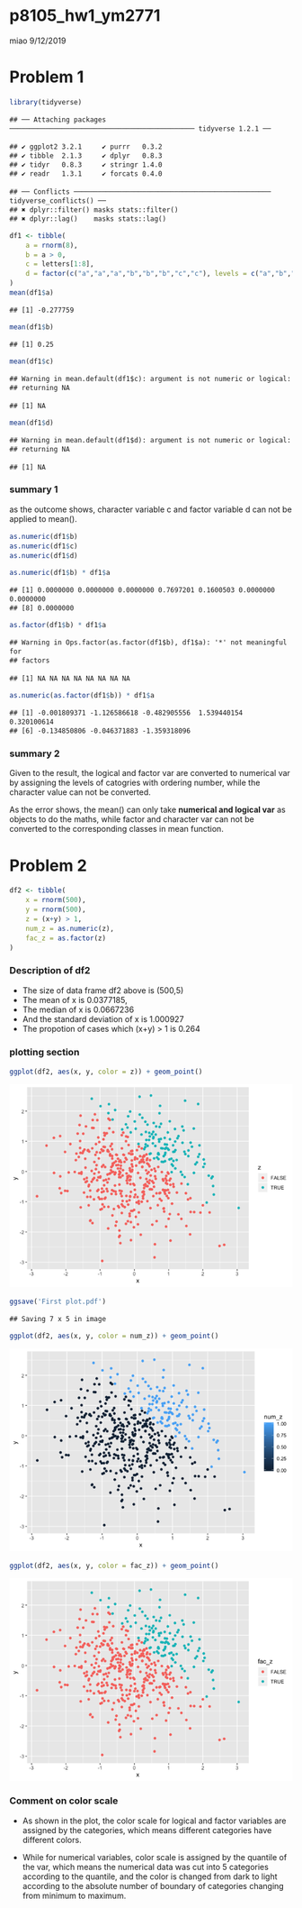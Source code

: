 p8105\_hw1\_ym2771
================
miao
9/12/2019

# Problem 1

``` r
library(tidyverse)
```

    ## ── Attaching packages ────────────────────────────────────────────── tidyverse 1.2.1 ──

    ## ✔ ggplot2 3.2.1     ✔ purrr   0.3.2
    ## ✔ tibble  2.1.3     ✔ dplyr   0.8.3
    ## ✔ tidyr   0.8.3     ✔ stringr 1.4.0
    ## ✔ readr   1.3.1     ✔ forcats 0.4.0

    ## ── Conflicts ───────────────────────────────────────────────── tidyverse_conflicts() ──
    ## ✖ dplyr::filter() masks stats::filter()
    ## ✖ dplyr::lag()    masks stats::lag()

``` r
df1 <- tibble(
    a = rnorm(8),
    b = a > 0,
    c = letters[1:8],
    d = factor(c("a","a","a","b","b","b","c","c"), levels = c("a","b","c"))
)
mean(df1$a)
```

    ## [1] -0.277759

``` r
mean(df1$b)
```

    ## [1] 0.25

``` r
mean(df1$c)
```

    ## Warning in mean.default(df1$c): argument is not numeric or logical:
    ## returning NA

    ## [1] NA

``` r
mean(df1$d)
```

    ## Warning in mean.default(df1$d): argument is not numeric or logical:
    ## returning NA

    ## [1] NA

### summary 1

as the outcome shows, character variable c and factor variable d can not
be applied to mean().

``` r
as.numeric(df1$b) 
as.numeric(df1$c)
as.numeric(df1$d)
```

``` r
as.numeric(df1$b) * df1$a
```

    ## [1] 0.0000000 0.0000000 0.0000000 0.7697201 0.1600503 0.0000000 0.0000000
    ## [8] 0.0000000

``` r
as.factor(df1$b) * df1$a
```

    ## Warning in Ops.factor(as.factor(df1$b), df1$a): '*' not meaningful for
    ## factors

    ## [1] NA NA NA NA NA NA NA NA

``` r
as.numeric(as.factor(df1$b)) * df1$a
```

    ## [1] -0.001809371 -1.126586618 -0.482905556  1.539440154  0.320100614
    ## [6] -0.134850806 -0.046371883 -1.359318096

### summary 2

Given to the result, the logical and factor var are converted to
numerical var by assigning the levels of catogries with ordering number,
while the character value can not be converted.

As the error shows, the mean() can only take **numerical and logical
var** as objects to do the maths, while factor and character var can not
be converted to the corresponding classes in mean function.

# Problem 2

``` r
df2 <- tibble(
    x = rnorm(500),
    y = rnorm(500),
    z = (x+y) > 1,
    num_z = as.numeric(z),
    fac_z = as.factor(z)
)
```

### Description of df2

  - The size of data frame df2 above is (500,5)
  - The mean of x is 0.0377185,
  - The median of x is 0.0667236
  - And the standard deviation of x is 1.000927
  - The propotion of cases which (x+y) \> 1 is 0.264

### plotting section

``` r
ggplot(df2, aes(x, y, color = z)) + geom_point()
```

![](p8105_hw1_ym2771_files/figure-gfm/scatter%20plot-1.png)<!-- -->

``` r
ggsave('First plot.pdf')
```

    ## Saving 7 x 5 in image

``` r
ggplot(df2, aes(x, y, color = num_z)) + geom_point()
```

![](p8105_hw1_ym2771_files/figure-gfm/scatter%20plot-2.png)<!-- -->

``` r
ggplot(df2, aes(x, y, color = fac_z)) + geom_point()
```

![](p8105_hw1_ym2771_files/figure-gfm/scatter%20plot-3.png)<!-- -->

### Comment on color scale

  - As shown in the plot, the color scale for logical and factor
    variables are assigned by the categories, which means different
    categories have different colors.

  - While for numerical variables, color scale is assigned by the
    quantile of the var, which means the numerical data was cut into 5
    categories according to the quantile, and the color is changed from
    dark to light according to the absolute number of boundary of
    categories changing from minimum to maximum.
